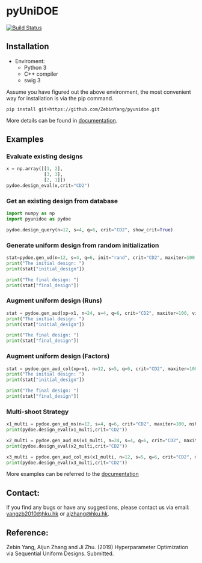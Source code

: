 # pyUniDOE

[![Build Status](https://travis-ci.com/ZebinYang/pyUniDOE.svg?branch=master)](https://travis-ci.org/joerick/cibuildwheel)

## Installation

- Enviroment: 
    - Python 3
    - C++ compiler
    - swig 3
    
Assume you have figured out the above environment, the most convenient way for installation is via the pip command. 
```sheel
pip install git+https://github.com/ZebinYang/pyunidoe.git
```

More details can be found in [documentation](https://zebinyang.github.io/pyunidoe/build/html/index.html).

## Examples

### Evaluate existing designs
```python
x = np.array([[1, 2],
              [3, 3],
              [2, 1]])
pydoe.design_eval(x,crit="CD2")
```

### Get an existing design from database
```python 
import numpy as np 
import pyunidoe as pydoe

pydoe.design_query(n=12, s=4, q=6, crit="CD2", show_crit=True)
```

### Generate uniform design from random initialization
```python 
stat=pydoe.gen_ud(n=12, s=4, q=6, init="rand", crit="CD2", maxiter=100, vis=True)
print("The initial design: ")
print(stat["initial_design"])

print("The final design: ")
print(stat["final_design"])
```

### Augment uniform design (Runs)
```python 
stat = pydoe.gen_aud(xp=x1, n=24, s=4, q=6, crit="CD2", maxiter=100, vis=True)
print("The initial design: ")
print(stat["initial_design"])

print("The final design: ")
print(stat["final_design"])
```

### Augment uniform design (Factors)
```python 
stat = pydoe.gen_aud_col(xp=x1, n=12, s=5, q=6, crit="CD2", maxiter=100, vis=True)
print("The initial design: ")
print(stat["initial_design"])

print("The final design: ")
print(stat["final_design"])
```

### Multi-shoot Strategy
```python 
x1_multi = pydoe.gen_ud_ms(n=12, s=4, q=6, crit="CD2", maxiter=100, nshoot=1000, n_jobs=10, vis=False)
print(pydoe.design_eval(x1_multi,crit="CD2"))

x2_multi = pydoe.gen_aud_ms(x1_multi, n=24, s=4, q=6, crit="CD2", maxiter=100, nshoot=1000, n_jobs=10, vis=False)
print(pydoe.design_eval(x2_multi,crit="CD2"))

x3_multi = pydoe.gen_aud_col_ms(x1_multi, n=12, s=5, q=6, crit="CD2", maxiter=100, nshoot=1000, n_jobs=10, vis=False)
print(pydoe.design_eval(x3_multi,crit="CD2"))
```

More examples can be referred to the [documentation](https://zebinyang.github.io/pyunidoe/build/html/examples.html)

## Contact:
If you find any bugs or have any suggestions, please contact us via email: yangzb2010@hku.hk or ajzhang@hku.hk.

## Reference:
Zebin Yang, Aijun Zhang and Ji Zhu. (2019) Hyperparameter Optimization via Sequential Uniform Designs. Submitted. 
